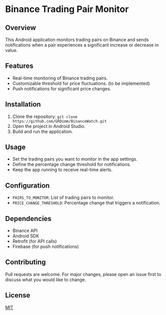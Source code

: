 # Binance Trading Pair Monitor

## Overview
This Android application monitors trading pairs on Binance and sends notifications when a pair experiences a significant increase or decrease in value.

## Features
- Real-time monitoring of Binance trading pairs.
- Customizable threshold for price fluctuations. (to be implemented)
- Push notifications for significant price changes.

## Installation
1. Clone the repository:
`git clone https://github.com/GRDimm/BinanceWatch.git`
2. Open the project in Android Studio.
3. Build and run the application.

## Usage
- Set the trading pairs you want to monitor in the app settings.
- Define the percentage change threshold for notifications.
- Keep the app running to receive real-time alerts.

## Configuration
- `PAIRS_TO_MONITOR`: List of trading pairs to monitor.
- `PRICE_CHANGE_THRESHOLD`: Percentage change that triggers a notification.

## Dependencies
- Binance API
- Android SDK
- Retrofit (for API calls)
- Firebase (for push notifications)

## Contributing
Pull requests are welcome. For major changes, please open an issue first to discuss what you would like to change.

## License
[MIT](https://choosealicense.com/licenses/mit/)
